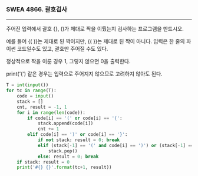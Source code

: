 ### SWEA 4866. 괄호검사

---

주어진 입력에서 괄호 {}, ()가 제대로 짝을 이뤘는지 검사하는 프로그램을 만드시오.

예를 들어 {( )}는 제대로 된 짝이지만, {( })는 제대로 된 짝이 아니다. 입력은 한 줄의 파이썬 코드일수도 있고, 괄호만 주어질 수도 있다.

정상적으로 짝을 이룬 경우 1, 그렇지 않으면 0을 출력한다.

print(‘{‘) 같은 경우는 입력으로 주어지지 않으므로 고려하지 않아도 된다.

```python
T = int(input())
for tc in range(T):
    code = input()
    stack = []
    cnt, result = -1, 1
    for i in range(len(code)):
        if code[i] == '(' or code[i] == '{':
            stack.append(code[i])
            cnt += 1
        elif code[i] == ')' or code[i] == '}':
            if not stack: result = 0; break
            elif (stack[-1] == '(' and code[i] == ')') or (stack[-1] == '{' and code[i] == '}'):
                stack.pop()
            else: result = 0; break
    if stack: result = 0
    print('#{} {}'.format(tc+1, result))
```

